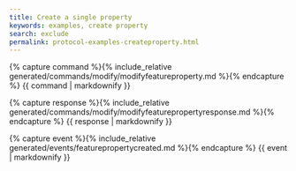 ```yaml
---
title: Create a single property
keywords: examples, create property
search: exclude
permalink: protocol-examples-createproperty.html
---
```


{% capture command %}{% include_relative generated/commands/modify/modifyfeatureproperty.md %}{% endcapture %}
{{ command | markdownify }}

{% capture response %}{% include_relative generated/commands/modify/modifyfeaturepropertyresponse.md %}{% endcapture %}
{{ response | markdownify }}

{% capture event %}{% include_relative generated/events/featurepropertycreated.md %}{% endcapture %}
{{ event | markdownify }}
